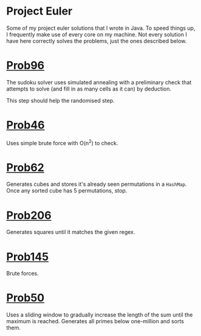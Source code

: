 Project Euler
=============
Some of my project euler solutions that I wrote in Java. To speed things up,
I frequently make use of every core on my machine. Not every solution I have
here correctly solves the problems, just the ones described below.

[Prob96](https://projecteuler.net/problem=96)
=============================================
The sudoku solver uses simulated annealing with a preliminary check
that attempts to solve (and fill in as many cells as it can) by deduction.

This step should help the randomised step.

[Prob46](https://projecteuler.net/problem=46)
=============================================
Uses simple brute force with O(n<sup>2</sup>) to check.

[Prob62](https://projecteuler.net/problem=62)
=============================================
Generates cubes and stores it's already seen permutations in a `HashMap`. Once any sorted cube has 5 permutations,
stop.

[Prob206](https://projecteuler.net/problem=206)
===============================================
Generates squares until it matches the given regex.

[Prob145](https://projecteuler.net/problem=145)
===============================================
Brute forces.

[Prob50](https://projecteuler.net/problem=50)
=============================================
Uses a sliding window to gradually increase the length of the sum until the maximum
is reached. Generates all primes below one-million and sorts them.